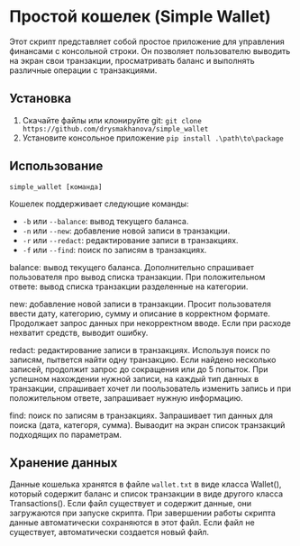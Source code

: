 # Простой кошелек (Simple Wallet)

Этот скрипт представляет собой простое приложение для управления финансами с консольной строки. Он позволяет пользователю выводить на экран свои транзакции, просматривать баланс и выполнять различные операции с транзакциями.

## Установка

1. Скачайте файлы или клонируйте git:
   ```git clone https://github.com/drysmakhanova/simple_wallet```
3. Установите консольное приложение
   ```pip install .\path\to\package```

## Использование

```simple_wallet [команда]```

Кошелек поддерживает следующие команды:

- `-b` или `--balance`: вывод текущего баланса. 
- `-n` или `--new`: добавление новой записи в транзакции. 
- `-r` или `--redact`: редактирование записи в транзакциях.
- `-f` или `--find`: поиск по записям в транзакциях. 

balance: вывод текущего баланса. Дополнительно спрашивает пользователя про вывод списка транзакции. При положительном ответе: вывод списка транзакции разделенные на категории.

new: добавление новой записи в транзакции. Просит пользователя ввести дату, категорию, сумму и описание в корректном формате. Продолжает запрос данных при некорректном вводе. Если при расходе нехватит средств, выводит ошибку.

redact: редактирование записи в транзакциях. Используя поиск по записям, пытвется найти одну транзакцию. Если найдено несколько записей, продолжит запрос до сокращения или до 5 попыток. 
При успешном нахождении нужной записи, на каждый тип данных в транзакции, спрашивает хочет ли поользователь изменить запись и при положительном ответе, запрашивает нужную информацию.

find: поиск по записям в транзакциях. Запрашивает тип данных для поиска (дата, категоря, сумма). Вываодит на экран список транзакций подходящих по параметрам.

## Хранение данных

Данные кошелька хранятся в файле `wallet.txt` в виде класса Wallet(), который содержит баланс и список транзакции в виде другого класса Transactions(). Если файл существует и содержит данные, они загружаются при запуске скрипта. При завершении работы скрипта данные автоматически сохраняются в этот файл.
Если файл не существует, автоматически создается новый файл.

